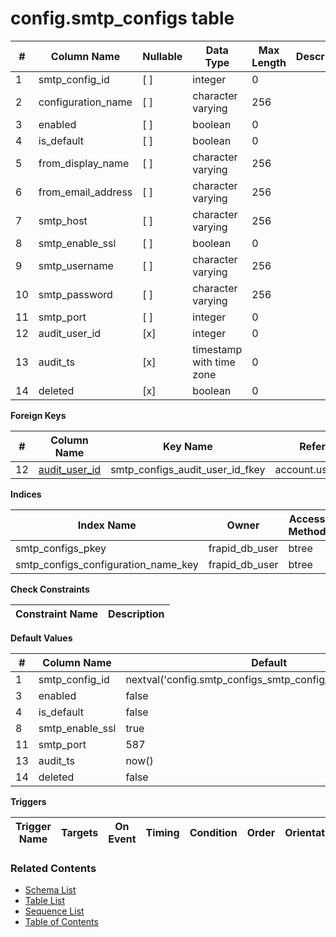 # config.smtp_configs table



| # | Column Name | Nullable | Data Type | Max Length | Description |
| --- | --- | --- | --- | --- | --- |
| 1 | smtp_config_id | [ ] | integer | 0 |  |
| 2 | configuration_name | [ ] | character varying | 256 |  |
| 3 | enabled | [ ] | boolean | 0 |  |
| 4 | is_default | [ ] | boolean | 0 |  |
| 5 | from_display_name | [ ] | character varying | 256 |  |
| 6 | from_email_address | [ ] | character varying | 256 |  |
| 7 | smtp_host | [ ] | character varying | 256 |  |
| 8 | smtp_enable_ssl | [ ] | boolean | 0 |  |
| 9 | smtp_username | [ ] | character varying | 256 |  |
| 10 | smtp_password | [ ] | character varying | 256 |  |
| 11 | smtp_port | [ ] | integer | 0 |  |
| 12 | audit_user_id | [x] | integer | 0 |  |
| 13 | audit_ts | [x] | timestamp with time zone | 0 |  |
| 14 | deleted | [x] | boolean | 0 |  |



**Foreign Keys**

| # | Column Name | Key Name | References |
| --- | --- | --- | --- |
| 12 | [audit_user_id](../account/users.md) | smtp_configs_audit_user_id_fkey | account.users.user_id |



**Indices**

| Index Name | Owner | Access Method | Definition | Description |
| --- | --- | --- | --- | --- |
| smtp_configs_pkey | frapid_db_user | btree | smtp_config_id |  |
| smtp_configs_configuration_name_key | frapid_db_user | btree | configuration_name |  |



**Check Constraints**

| Constraint Name | Description |
| --- | --- |



**Default Values**

| # | Column Name | Default |
| --- | --- | --- |
| 1 | smtp_config_id | nextval('config.smtp_configs_smtp_config_id_seq'::regclass) |
| 3 | enabled | false |
| 4 | is_default | false |
| 8 | smtp_enable_ssl | true |
| 11 | smtp_port | 587 |
| 13 | audit_ts | now() |
| 14 | deleted | false |


**Triggers**

| Trigger Name | Targets | On Event | Timing | Condition | Order | Orientation | Description |
| --- | --- | --- | --- | --- | --- | --- | --- |


### Related Contents
* [Schema List](../../schemas.md)
* [Table List](../../tables.md)
* [Sequence List](../../sequences.md)
* [Table of Contents](../../README.md)
